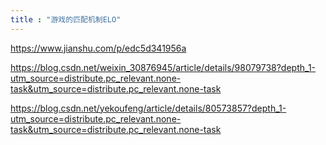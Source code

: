 ```yaml
---
title : "游戏的匹配机制ELO"
---
```






https://www.jianshu.com/p/edc5d341956a





https://blog.csdn.net/weixin_30876945/article/details/98079738?depth_1-utm_source=distribute.pc_relevant.none-task&utm_source=distribute.pc_relevant.none-task

https://blog.csdn.net/yekoufeng/article/details/80573857?depth_1-utm_source=distribute.pc_relevant.none-task&utm_source=distribute.pc_relevant.none-task

